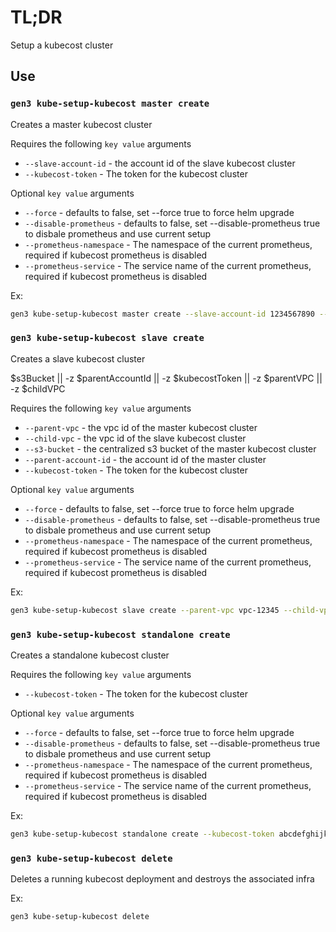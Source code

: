 # TL;DR

Setup a kubecost cluster


## Use

### `gen3 kube-setup-kubecost master create`

Creates a master kubecost cluster

Requires the following `key value` arguments

* `--slave-account-id` - the account id of the slave kubecost cluster
* `--kubecost-token` - The token for the kubecost cluster

Optional `key value` arguments

* `--force` - defaults to false, set --force true to force helm upgrade
* `--disable-prometheus` - defaults to false, set --disable-prometheus true to disbale prometheus and use current setup
* `--prometheus-namespace` - The namespace of the current prometheus, required if kubecost prometheus is disabled
* `--prometheus-service` - The service name of the current prometheus, required if kubecost prometheus is disabled

Ex:

``` bash
gen3 kube-setup-kubecost master create --slave-account-id 1234567890 --kubecost-token abcdefghijklmnop12345 --force true
```

### `gen3 kube-setup-kubecost slave create`

Creates a slave kubecost cluster

$s3Bucket || -z $parentAccountId || -z $kubecostToken || -z $parentVPC || -z $childVPC

Requires the following `key value` arguments

* `--parent-vpc` - the vpc id of the master kubecost cluster
* `--child-vpc` - the vpc id of the slave kubecost cluster
* `--s3-bucket` - the centralized s3 bucket of the master kubecost cluster 
* `--parent-account-id` - the account id of the master cluster
* `--kubecost-token` - The token for the kubecost cluster

Optional `key value` arguments

* `--force` - defaults to false, set --force true to force helm upgrade
* `--disable-prometheus` - defaults to false, set --disable-prometheus true to disbale prometheus and use current setup
* `--prometheus-namespace` - The namespace of the current prometheus, required if kubecost prometheus is disabled
* `--prometheus-service` - The service name of the current prometheus, required if kubecost prometheus is disabled

Ex:

``` bash
gen3 kube-setup-kubecost slave create --parent-vpc vpc-12345 --child-vpc vpc23456 --s3-bucket test-kubecost-bucket --parent-account-id 1234567890 --kubecost-token abcdefghijklmnop12345 --force true
```

### `gen3 kube-setup-kubecost standalone create`

Creates a standalone kubecost cluster

Requires the following `key value` arguments

* `--kubecost-token` - The token for the kubecost cluster

Optional `key value` arguments

* `--force` - defaults to false, set --force true to force helm upgrade
* `--disable-prometheus` - defaults to false, set --disable-prometheus true to disbale prometheus and use current setup
* `--prometheus-namespace` - The namespace of the current prometheus, required if kubecost prometheus is disabled
* `--prometheus-service` - The service name of the current prometheus, required if kubecost prometheus is disabled

Ex:

``` bash
gen3 kube-setup-kubecost standalone create --kubecost-token abcdefghijklmnop12345 --force true
```

### `gen3 kube-setup-kubecost delete`

Deletes a running kubecost deployment and destroys the associated infra

Ex:

``` bash
gen3 kube-setup-kubecost delete
```
